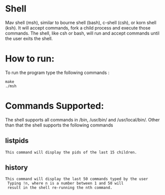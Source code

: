 # Shell
 Mav shell (msh), similar to bourne shell (bash), c-shell (csh), or korn shell (ksh). It will accept commands, fork a child process and execute those commands. The shell, like csh or bash, will run and accept commands until the user exits the shell.
 
# How to run:
 To run the program type the following commands :
 
    make
    ./msh
 
# Commands Supported:
 The shell supports all commands in /bin, /usr/bin/ and /usr/local/bin/. Other than that the shell supports the following commands
  ## listpids
    This command will display the pids of the last 15 children.
  ## history
    This command will display the last 50 commands typed by the user
     Typing !n, where n is a number between 1 and 50 will
     result in the shell re-running the nth command. 
 

